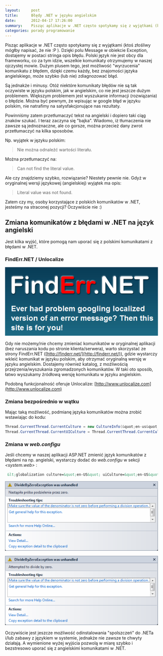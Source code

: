 ```yaml
---
layout:     post
title:      Błędy .NET w języku angielskim 
date:       2012-04-17 17:26:00
summary:    Pisząc aplikacje w .NET często spotykamy się z wyjątkami (ktoś złośliwy mógłby napisać, że nie :P ). Dzięki polu Message w obiekcie Exception, dostajemy w postaci stringa opis błędu. Polski język nie jest obcy dla frameworku, co za tym idzie, wszelkie komunikaty otrzymujemy w  naszej ojczystej mowie...
categories: porady programowanie
---
```




Pisząc aplikacje w .NET często spotykamy się z wyjątkami (ktoś złośliwy mógłby napisać, że nie :P ). Dzięki polu Message w obiekcie Exception, dostajemy w postaci stringa opis błędu. Polski język nie jest obcy dla frameworku, co za tym idzie, wszelkie komunikaty otrzymujemy w  naszej ojczystej mowie. Dużym plusem tego, jest możliwość &quot;wyrzucenia&quot; komunikatu z błędem, dzięki czemu każdy, bez znajomości języka angielskiego, może szybko (lub nie) zdiagnozować błąd.



Są jednakże i minusy. Otóż niektóre komunikaty błędów nie są tak oczywiste w języku polskim, jak w angielskim, co nie jest jeszcze dużym problemem. Większym problemem jest wyszukanie informacji (rozwiązania) o błędzie. Można być pewnym, że wpisując w google błąd w języku polskim, nie natrafimy na satysfakcjonujące nas rezultaty.

Powinniśmy zatem przetłumaczyć tekst na angielski i dopiero taki ciąg znaków szukać. I teraz zaczyna się &quot;bajka&quot;. Wiadomo, iż tłumaczenia nie zawsze są jednoznaczne, ale co gorsze, można przecież dany zwrot przetłumaczyć na kilka sposobów.

Np. wyjątek w języku polskim:

<blockquote>
<p>Nie można odnaleźć wartości literału.</p>
</blockquote>

Można przetłumaczyć na:
<blockquote>
<p>Can not find the literal value.</p>
</blockquote>

Ale czy znajdziemy szybko, rozwiązanie? Niestety pewnie nie. Gdyż w oryginalnej wersji językowej (angielskiej) wyjątek ma opis:

<blockquote>
<p>Literal value was not found.</p>
</blockquote>



Zatem czy my, osoby korzystające z polskich komunikatów w .NET, jesteśmy na straconej pozycji? Oczywiście nie :)



## Zmiana komunikatów z błędami w .NET na język angielski



Jest kilka wyjść, które pomogą nam uporać się z polskimi komunikatami z błędami w .NET. 



### FindErr.NET / Unlocalize





![desk](https://raw.githubusercontent.com/djfoxer/djfoxer.github.io/master/_img/2012-4-17-_139_/g_-_608x405_-_-_31465x20120412112102_0.png)



Gdy nie możemy/nie chcemy zmieniać komunikatów w oryginalnej aplikacji (bez naruszania kodu po stronie klienta/serwera), warto skorzystać ze strony FindErr.NET ([http://finderr.net/](http://finderr.net/)), gdzie wystarczy wkleić komunikat w języku polskim, aby otrzymać oryginalną wersję w języku angielskim. Dostajemy również katalog, z możliwością przejrzenia/wyszukania zgromadzonych komunikatów. W taki oto sposób, łatwo wyszukamy źródłową wersję komunikatu w języku angielskim.

Podobną funkcjonalność oferuje Unlocalize: [http://www.unlocalize.com](http://www.unlocalize.com)



### Zmiana bezpośrednio w wątku



Mając taką możliwość, podmianę języka komunikatów można zrobić wstawiając do kodu:


```csharp
Thread.CurrentThread.CurrentCulture = new CultureInfo(&quot;en-us&quot;);
Thread.CurrentThread.CurrentUICulture = Thread.CurrentThread.CurrentCulture;
```





### Zmiana w  *web.configu* 



Jeśli chcemy w naszej aplikacji ASP.NET zmienić język komunikatów z błędami na np. angielski, wystarczy dodać do  *web.configu*  w sekcji  *&lt;system.web&gt;*  :

```xml
 &lt;globalization culture=&quot;en-US&quot; uiCulture=&quot;en-US&quot; /&gt;
```






![desk](https://raw.githubusercontent.com/djfoxer/djfoxer.github.io/master/_img/2012-4-17-_139_/g_-_608x405_-_-_31465x20120416132655_0.png)




![desk](https://raw.githubusercontent.com/djfoxer/djfoxer.github.io/master/_img/2012-4-17-_139_/g_-_608x405_-_-_31465x20120416132701_0.png)




Oczywiście jest jeszcze możliwość odinstalowania &quot;spolszczeń&quot; do .NETa i/lub zabawy z językiem w systemie, jednakże nie zawsze te chwyty działają. A wymienione wyżej wyjścia pozwolą w miarę szybko i bezstresowo uporać się z angielskimi komunikatami w .NET.